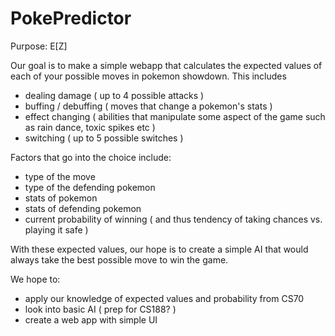 # PokePredictor

Purpose: E[Z]

Our goal is to make a simple webapp that calculates the expected values of each of your possible moves in pokemon showdown. This includes
* dealing damage ( up to 4 possible attacks )
* buffing / debuffing ( moves that change a pokemon's stats )
* effect changing ( abilities that manipulate some aspect of the game such as rain dance, toxic spikes etc )
* switching ( up to 5 possible switches )

Factors that go into the choice include:
* type of the move
* type of the defending pokemon
* stats of pokemon
* stats of defending pokemon
* current probability of winning ( and thus tendency of taking chances vs. playing it safe )

With these expected values, our hope is to create a simple AI that would always take the best possible move to win the game.

We hope to:
* apply our knowledge of expected values and probability from CS70
* look into basic AI ( prep for CS188? )
* create a web app with simple UI


